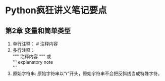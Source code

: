 # Python疯狂讲义笔记要点  

## 第2章 变量和简单类型  

1. 单行注释： # 注释内容  
2. 多行注释：  
"""
注释内容
"""
或  
'''
explanatory note  
'''  
3. 原始字符串: 原始字符串以“r”开头，原始宇符串不会把反斜线当成特殊字符。  
